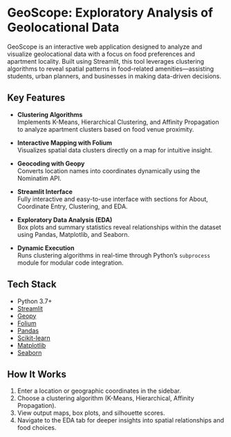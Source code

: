 # GeoScope: Exploratory Analysis of Geolocational Data  

GeoScope is an interactive web application designed to analyze and visualize geolocational data with a focus on food preferences and apartment locality. Built using Streamlit, this tool leverages clustering algorithms to reveal spatial patterns in food-related amenities—assisting students, urban planners, and businesses in making data-driven decisions.

##  Key Features
-  **Clustering Algorithms**  
  Implements K-Means, Hierarchical Clustering, and Affinity Propagation to analyze apartment clusters based on food venue proximity.

-  **Interactive Mapping with Folium**  
  Visualizes spatial data clusters directly on a map for intuitive insight.

-  **Geocoding with Geopy**  
  Converts location names into coordinates dynamically using the Nominatim API.

-  **Streamlit Interface**  
  Fully interactive and easy-to-use interface with sections for About, Coordinate Entry, Clustering, and EDA.

-  **Exploratory Data Analysis (EDA)**  
  Box plots and summary statistics reveal relationships within the dataset using Pandas, Matplotlib, and Seaborn.

-  **Dynamic Execution**  
  Runs clustering algorithms in real-time through Python’s `subprocess` module for modular code integration.

##  Tech Stack
- Python 3.7+
- [Streamlit](https://streamlit.io/)
- [Geopy](https://geopy.readthedocs.io/)
- [Folium](https://python-visualization.github.io/folium/)
- [Pandas](https://pandas.pydata.org/)
- [Scikit-learn](https://scikit-learn.org/)
- [Matplotlib](https://matplotlib.org/)
- [Seaborn](https://seaborn.pydata.org/)

##  How It Works
1. Enter a location or geographic coordinates in the sidebar.
2. Choose a clustering algorithm (K-Means, Hierarchical, Affinity Propagation).
3. View output maps, box plots, and silhouette scores.
4. Navigate to the EDA tab for deeper insights into spatial relationships and food choices.
